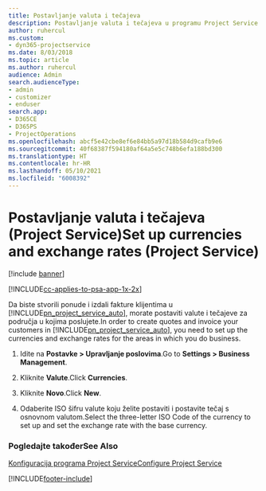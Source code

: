 ```yaml
---
title: Postavljanje valuta i tečajeva
description: Postavljanje valuta i tečajeva u programu Project Service
author: ruhercul
ms.custom:
- dyn365-projectservice
ms.date: 8/03/2018
ms.topic: article
ms.author: ruhercul
audience: Admin
search.audienceType:
- admin
- customizer
- enduser
search.app:
- D365CE
- D365PS
- ProjectOperations
ms.openlocfilehash: abcf5e42cbe8ef6e84bb5a97d18b584d9cafb9e6
ms.sourcegitcommit: 40f68387f594180af64a5e5c748b6efa188bd300
ms.translationtype: HT
ms.contentlocale: hr-HR
ms.lasthandoff: 05/10/2021
ms.locfileid: "6008392"
---
```

# <a name="set-up-currencies-and-exchange-rates-project-service"></a><span data-ttu-id="8e0c2-103">Postavljanje valuta i tečajeva (Project Service)</span><span class="sxs-lookup"><span data-stu-id="8e0c2-103">Set up currencies and exchange rates (Project Service)</span></span>

[!include [banner](../includes/psa-now-project-operations.md)]

[!INCLUDE[cc-applies-to-psa-app-1x-2x](../includes/cc-applies-to-psa-app-1x-2x.md)]

<span data-ttu-id="8e0c2-104">Da biste stvorili ponude i izdali fakture klijentima u [!INCLUDE[pn_project_service_auto](../includes/pn-project-service-auto.md)], morate postaviti valute i tečajeve za područja u kojima poslujete.</span><span class="sxs-lookup"><span data-stu-id="8e0c2-104">In order to create quotes and invoice your customers in [!INCLUDE[pn_project_service_auto](../includes/pn-project-service-auto.md)], you need to set up the currencies and exchange rates for the areas in which you do business.</span></span>  
  
1.  <span data-ttu-id="8e0c2-105">Idite na **Postavke > Upravljanje poslovima**.</span><span class="sxs-lookup"><span data-stu-id="8e0c2-105">Go to **Settings > Business Management**.</span></span>  
  
2.  <span data-ttu-id="8e0c2-106">Kliknite **Valute**.</span><span class="sxs-lookup"><span data-stu-id="8e0c2-106">Click **Currencies**.</span></span>  
  
3.  <span data-ttu-id="8e0c2-107">Kliknite **Novo**.</span><span class="sxs-lookup"><span data-stu-id="8e0c2-107">Click **New**.</span></span>  
  
4.  <span data-ttu-id="8e0c2-108">Odaberite ISO šifru valute koju želite postaviti i postavite tečaj s osnovnom valutom.</span><span class="sxs-lookup"><span data-stu-id="8e0c2-108">Select the three-letter ISO Code of the currency to set up and set the exchange rate with the base currency.</span></span>  
  
### <a name="see-also"></a><span data-ttu-id="8e0c2-109">Pogledajte također</span><span class="sxs-lookup"><span data-stu-id="8e0c2-109">See Also</span></span>  
 [<span data-ttu-id="8e0c2-110">Konfiguracija programa Project Service</span><span class="sxs-lookup"><span data-stu-id="8e0c2-110">Configure Project Service</span></span>](../psa/configure.md)


[!INCLUDE[footer-include](../includes/footer-banner.md)]